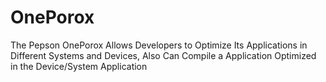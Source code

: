 # OnePorox
The Pepson OnePorox Allows Developers to Optimize Its Applications in Different Systems and Devices, Also Can Compile a Application Optimized in the Device/System Application 
